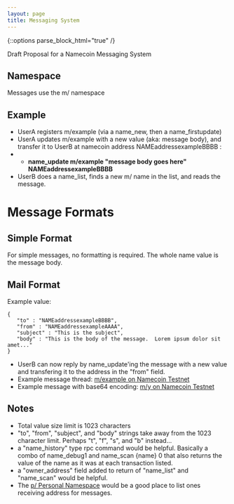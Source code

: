 ```yaml
---
layout: page
title: Messaging System
---
```


{::options parse_block_html="true" /}

Draft Proposal for a Namecoin Messaging System

## Namespace

Messages use the m/ namespace

## Example

* UserA registers m/example (via a name_new, then a name_firstupdate)
* UserA updates m/example with a new value (aka: message body), and transfer it to UserB at namecoin address NAMEaddressexampleBBBB :
* * __name_update m/example "message body goes here" NAMEaddressexampleBBBB__
* UserB does a name_list, finds a new m/ name in the list, and reads the message.

# Message Formats

## Simple Format

For simple messages, no formatting is required. The whole name value is the message body.

## Mail Format

Example value:

```
{
   "to" : "NAMEaddressexampleBBBB",
   "from" : "NAMEaddressexampleAAAA",
   "subject" : "This is the subject",
   "body" : "This is the body of the message.  Lorem ipsum dolor sit amet..." 
}
```

* UserB can now reply by name_update'ing the message with a new value and transfering it to the address in the "from" field.
* Example message thread: [m/example on Namecoin Testnet](http://testnet.explorer.dot-bit.org/n/1873%7C)
* Example message with base64 encoding: [m/y on Namecoin Testnet](http://testnet.explorer.dot-bit.org/n/1871%7C)

## Notes

* Total value size limit is 1023 characters
* "to", "from", "subject", and "body" strings take away from the 1023 character limit. Perhaps "t", "f", "s", and "b" instead...
* a "name_history" type rpc command would be helpful. Basically a combo of name_debug1 and name_scan {name} 0 that also returns the value of the name as it was at each transaction listed.
* a "owner_address" field added to return of "name_list" and "name_scan" would be helpful.
* The [p/ Personal Namespace](https://wiki.namecoin.org/index.php?title=Personal_Namespace) would be a good place to list ones receiving address for messages.

